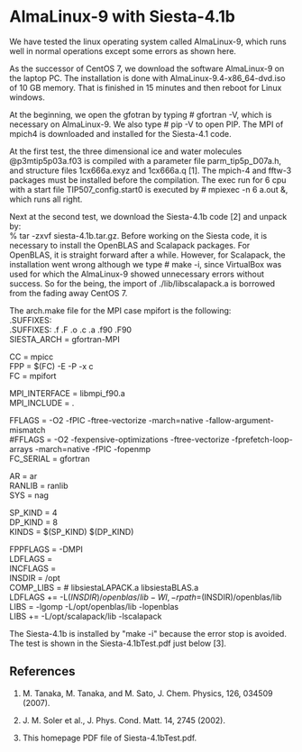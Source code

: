# AlmaLinux-9 with Siesta-4.1b

We have tested the linux operating system called AlmaLinux-9, which 
runs well in normal operations except some errors as shown here.

As the successor of CentOS 7, we download the software AlmaLinux-9 
on the laptop PC. 
The installation is done with AlmaLinux-9.4-x86_64-dvd.iso
of 10 GB memory.  That is finished in 15 minutes and then reboot
for Linux windows.

At the beginning, we open the gfotran by typing # gfortran -V, which
is necessary on AlmaLinux-9. We also type # pip -V to open PIP.
The MPI of mpich4 is downloaded and installed for the Siesta-4.1 code.

At the first test, the three dimensional ice and water molecules 
@p3mtip5p03a.f03 is compiled with a parameter file parm_tip5p_D07a.h, 
and structure files 1cx666a.exyz and 1cx666a.q [1]. 
The mpich-4 and fftw-3 packages must be installed before the compilation. 
The exec run for 6 cpu with a start file TIP507_config.start0 is executed 
by # mpiexec -n 6 a.out &, which runs all right.

Next at the second test, we download the Siesta-4.1b code [2] and unpack by:  
% tar -zxvf siesta-4.1b.tar.gz. Before working on the Siesta code, 
it is necessary to install the OpenBLAS and Scalapack packages.
For OpenBLAS, it is straight forward after a while.
However, for Scalapack, the installation went wrong although 
we type # make -i, since VirtualBox was used for which 
the AlmaLinux-9 showed unnecessary errors without success.
So for the being, the import of ./lib/libscalapack.a is borrowed from 
the fading away CentOS 7.

The arch.make file for the MPI case mpifort is the following:  
  .SUFFIXES:  
  .SUFFIXES: .f .F .o .c .a .f90 .F90  
  SIESTA_ARCH = gfortran-MPI  

  CC = mpicc  
  FPP = $(FC) -E -P -x c  
  FC = mpifort  

  MPI_INTERFACE = libmpi_f90.a  
  MPI_INCLUDE = .   

  FFLAGS = -O2 -fPIC -ftree-vectorize -march=native -fallow-argument-mismatch  
 #FFLAGS = -O2 -fexpensive-optimizations -ftree-vectorize -fprefetch-loop-arrays -march=native -fPIC -fopenmp  
  FC_SERIAL = gfortran  

  AR = ar  
  RANLIB = ranlib  
  SYS = nag  

  SP_KIND = 4  
  DP_KIND = 8  
  KINDS   = $(SP_KIND) $(DP_KIND)   
  
  FPPFLAGS = -DMPI   
  LDFLAGS  =  
  INCFLAGS =  
  INSDIR = /opt  
  COMP_LIBS =     # libsiestaLAPACK.a libsiestaBLAS.a  
  LDFLAGS += -L$(INSDIR)/openblas/lib -Wl,-rpath=$(INSDIR)/openblas/lib  
  LIBS = -lgomp -L/opt/openblas/lib -lopenblas  
  LIBS += -L/opt/scalapack/lib -lscalapack  

The Siesta-4.1b is installed by "make -i" because the error stop is avoided.
The test is shown in the Siesta-4.1bTest.pdf just below [3].


## References

1. M. Tanaka, M. Tanaka, and M. Sato, J. Chem. Physics, 126,
034509 (2007).

3. J. M. Soler et al., J. Phys. Cond. Matt. 14, 2745 (2002).

4. This homepage PDF file of Siesta-4.1bTest.pdf. 
